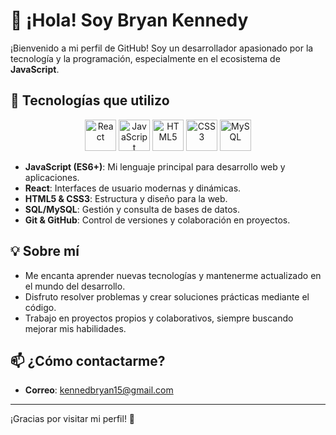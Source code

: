 # 👋 ¡Hola! Soy Bryan Kennedy

¡Bienvenido a mi perfil de GitHub! Soy un desarrollador apasionado por la tecnología y la programación, especialmente en el ecosistema de **JavaScript**.

## 🚀 Tecnologías que utilizo

<p align="center">
  <img src="https://cdn.jsdelivr.net/gh/devicons/devicon/icons/react/react-original.svg" alt="React" width="50" height="50"/>
  <img src="https://cdn.jsdelivr.net/gh/devicons/devicon/icons/javascript/javascript-original.svg" alt="JavaScript" width="50" height="50"/>
  <img src="https://cdn.jsdelivr.net/gh/devicons/devicon/icons/html5/html5-original.svg" alt="HTML5" width="50" height="50"/>
  <img src="https://cdn.jsdelivr.net/gh/devicons/devicon/icons/css3/css3-original.svg" alt="CSS3" width="50" height="50"/>
  <img src="https://cdn.jsdelivr.net/gh/devicons/devicon/icons/mysql/mysql-original.svg" alt="MySQL" width="50" height="50"/>
</p>

- **JavaScript (ES6+)**: Mi lenguaje principal para desarrollo web y aplicaciones.
- **React**: Interfaces de usuario modernas y dinámicas.
- **HTML5 & CSS3**: Estructura y diseño para la web.
- **SQL/MySQL**: Gestión y consulta de bases de datos.
- **Git & GitHub**: Control de versiones y colaboración en proyectos.

## 💡 Sobre mí

- Me encanta aprender nuevas tecnologías y mantenerme actualizado en el mundo del desarrollo.
- Disfruto resolver problemas y crear soluciones prácticas mediante el código.
- Trabajo en proyectos propios y colaborativos, siempre buscando mejorar mis habilidades.

## 📫 ¿Cómo contactarme?

- **Correo**: kennedbryan15@gmail.com

---

¡Gracias por visitar mi perfil! 🚀
